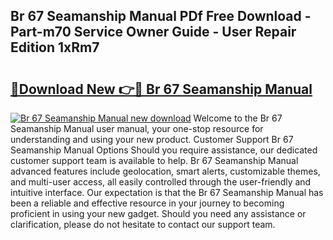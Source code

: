 ## Br 67 Seamanship Manual PDf Free Download - Part-m70 Service Owner Guide - User Repair Edition 1xRm7

# <h2><a href="http://cf25281.oget.top/?id=Br+67+Seamanship+Manual">🔗Download New 👉🔴 Br 67 Seamanship Manual</a></h2>

[![Br 67 Seamanship Manual new download](https://i.imgur.com/5g1atiW.png)](http://cf25281.oget.top/?id=Br+67+Seamanship+Manual)
Welcome to the Br 67 Seamanship Manual user manual, your one-stop resource for understanding and using your new product. Customer Support Br 67 Seamanship Manual Options Should you require assistance, our dedicated customer support team is available to help. Br 67 Seamanship Manual advanced features include geolocation, smart alerts, customizable themes, and multi-user access, all easily controlled through the user-friendly and intuitive interface. Our expectation is that the Br 67 Seamanship Manual has been a reliable and effective resource in your journey to becoming proficient in using your new gadget. Should you need any assistance or clarification, please do not hesitate to contact our support team.
